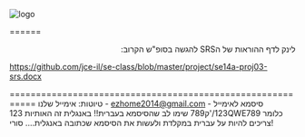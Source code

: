 ![logo](http://www.up2me.co.il/images/18345493.png)
 
 ======
 <p dir="rtl">
לינק לדף ההוראות של הSRS להגשה בסופ"ש הקרוב:

https://github.com/jce-il/se-class/blob/master/project/se14a-proj03-srs.docx

===========================================================
טיוטות:
אימייל שלנו - ezhome2014@gmail.com
סיסמא לאימייל - 123/'ק789
שימו לב שהסיסמא בעברית!! באנגלית זה האותיות 
123QWE789
כלומר צריכים להיות על עברית במקלדת ולעשות את הסיסמא שכתובה באנגלית.... סורי!

</p>
